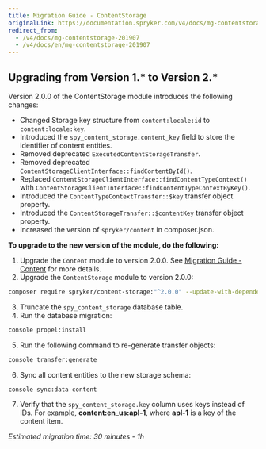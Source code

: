 ```yaml
---
title: Migration Guide - ContentStorage
originalLink: https://documentation.spryker.com/v4/docs/mg-contentstorage-201907
redirect_from:
  - /v4/docs/mg-contentstorage-201907
  - /v4/docs/en/mg-contentstorage-201907
---
```


## Upgrading from Version 1.* to Version 2.*
Version 2.0.0 of the ContentStorage module  introduces the following changes:

* Changed Storage key structure from `content:locale:id` to `content:locale:key`.
* Introduced the `spy_content_storage.content_key` field to store the identifier of content entities.
* Removed deprecated `ExecutedContentStorageTransfer`.
* Removed deprecated `ContentStorageClientInterface::findContentById()`.
* Replaced `ContentStorageClientInterface::findContentTypeContext()` with `ContentStorageClientInterface::findContentTypeContextByKey()`.
* Introduced the `ContentTypeContextTransfer::$key` transfer object property.
* Introduced the `ContentStorageTransfer::$contentKey` transfer object property.
* Increased the version of `spryker/content` in composer.json.

**To upgrade to the new version of the module, do the following:**
1. Upgrade the `Content` module to version 2.0.0. See [Migration Guide - Content](/docs/scos/dev/migration-and-integration/202001.0/module-migration-guides/migration-guide-content.html) for more details.
2. Upgrade the `ContentStorage` module to version 2.0.0:

```bash
composer require spryker/content-storage:"^2.0.0" --update-with-dependencies
```
3. Truncate the `spy_content_storage` database table.
4. Run the database migration:

```bash
console propel:install
```
5. Run the following command to re-generate transfer objects:

```bash
console transfer:generate
```
6. Sync all content entities to the new storage schema:

```bash
console sync:data content
```
7. Verify that the `spy_content_storage.key` column uses keys instead of IDs. For example, **content:en_us:apl-1**, where **apl-1** is a key of the content item.

_Estimated migration time: 30 minutes - 1h_

<!-- Last review date: Jul 08, 2019 by Alexander Veselov, Yuliia Boiko-->
